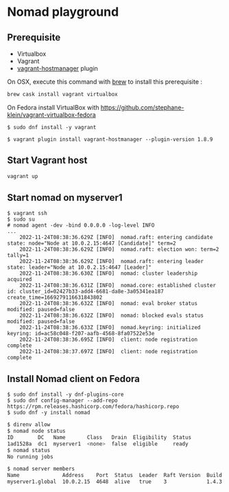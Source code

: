 # Nomad playground

## Prerequisite

- Virtualbox
- Vagrant
- [vagrant-hostmanager](https://github.com/devopsgroup-io/vagrant-hostmanager) plugin

On OSX, execute this command with [brew](https://brew.sh/index_fr.html) to install this prerequisite :

```sh
brew cask install vagrant virtualbox
```

On Fedora install VirtualBox with https://github.com/stephane-klein/vagrant-virtualbox-fedora

```
$ sudo dnf install -y vagrant
```

```
$ vagrant plugin install vagrant-hostmanager --plugin-version 1.8.9
```


## Start Vagrant host

```sh
vagrant up
```

## Start nomad on myserver1

```
$ vagrant ssh
$ sudo su
# nomad agent -dev -bind 0.0.0.0 -log-level INFO
...
    2022-11-24T08:38:36.629Z [INFO]  nomad.raft: entering candidate state: node="Node at 10.0.2.15:4647 [Candidate]" term=2
    2022-11-24T08:38:36.629Z [INFO]  nomad.raft: election won: term=2 tally=1
    2022-11-24T08:38:36.629Z [INFO]  nomad.raft: entering leader state: leader="Node at 10.0.2.15:4647 [Leader]"
    2022-11-24T08:38:36.630Z [INFO]  nomad: cluster leadership acquired
    2022-11-24T08:38:36.631Z [INFO]  nomad.core: established cluster id: cluster_id=02427b33-add4-6681-da8e-3a05341ea187 create_time=1669279116631843802
    2022-11-24T08:38:36.632Z [INFO]  nomad: eval broker status modified: paused=false
    2022-11-24T08:38:36.632Z [INFO]  nomad: blocked evals status modified: paused=false
    2022-11-24T08:38:36.633Z [INFO]  nomad.keyring: initialized keyring: id=ac58c048-f207-aafb-4568-8fa07522e53e
    2022-11-24T08:38:36.695Z [INFO]  client: node registration complete
    2022-11-24T08:38:37.697Z [INFO]  client: node registration complete
```

## Install Nomad client on Fedora

```
$ sudo dnf install -y dnf-plugins-core
$ sudo dnf config-manager --add-repo https://rpm.releases.hashicorp.com/fedora/hashicorp.repo
$ sudo dnf -y install nomad
```

```sh
$ direnv allow
$ nomad node status
ID        DC   Name       Class   Drain  Eligibility  Status
1ad1528a  dc1  myserver1  <none>  false  eligible     ready
$ nomad status
No running jobs

$ nomad server members
Name              Address    Port  Status  Leader  Raft Version  Build  Datacenter  Region
myserver1.global  10.0.2.15  4648  alive   true    3             1.4.3  dc1         global
```
